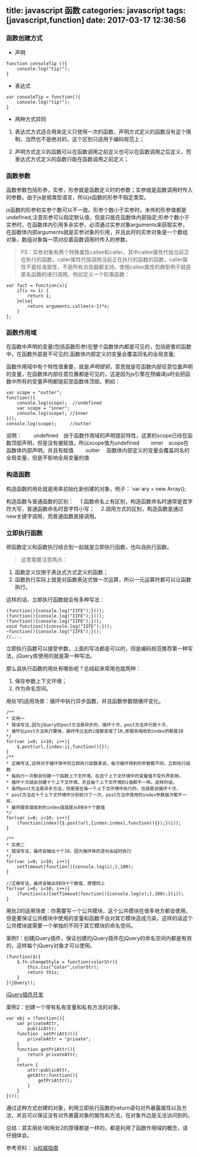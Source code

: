 title:  javascript 函数
categories: javascript
tags: [javascript,function]
date: 2017-03-17 12:36:56
---

### 函数创建方式

- 声明

```
function consoleTip (){
    console.log("tip!"); 
}
```
- 表达式

```
var consoleTip = function(){ 
    console.log("tip!"); 
}
```
- 两种方式异同

1. 表达式方式适合用来定义只使用一次的函数，声明方式定义的函数没有这个限制，当然也不是绝对的，这个区别只适用于编码规范上；

2. 声明方式定义的函数可以在函数调用之前定义也可以在函数调用之后定义，而表达式方式定义的函数只能在函数调用之前定义；



### 函数参数

函数参数包括形参，实参，形参就是函数定义时的参数；实参就是函数调用时传入的参数。由于js是弱类型语言，所以js函数的形参不指定类型。

js函数的形参和实参个数可以不一致。形参个数小于实参时，未传的形参值都是undefined,注意形参可以指定默认值，但是只能在函数体内部指定;形参个数小于实参时，在函数体内引用多余实参，必须通过实参对象arguments来获取实参，在函数体内部arguments就是实参对象的引用，并且此时的实参对象是一个数组对象，数组对象每一项对应着函数调用时传入的参数。

> PS：实参对象有两个特殊属性callee和caller，其中callee属性代指当前正在执行的函数，caller属性代指调用当前正在执行的函数的函数，caller属性不是标准属性，不是所有浏览器都支持。使用callee属性的典型例子就是匿名函数的递归调用。例如定义一个阶乘函数：
```
var fact = function(x){ 
    if(x <= 1) {
        return 1;
    }else{
        return arguments.callee(x-1)*x;
    }
};
```


### 函数作用域

在函数中声明的变量(包括函数形参)在整个函数体内都是可见的，包括嵌套的函数中，在函数外部是不可见的;函数体内部定义的变量会覆盖同名的全局变量;

函数作用域中有个特性很重要，就是*声明提前*，意思就是在函数内部任意位置声明的变量，在函数体内部任意位置都是可见的，这是因为js引擎在预编译js时会把函数中所有的变量声明都提前至函数体顶部。例如：
```
var scope = "outter";
function(){
    console.log(scope);  //undefined
    var scope = "inner";
    console.log(scope); //inner
}();
console.log(scope);     //outter
```
说明：
　　undefined　由于函数作用域的声明提前特性，这里的scope已经在函数顶部声明，但是没有被赋值，所以scope值为undefined
　　inner　scope在函数体内部声明，并且有赋值
　　outter 　函数体内部定义的变量会覆盖同名的全局变量，但是不影响全局变量的值

### 构造函数

构造函数的用处就是用来初始化新创建的对象，例子：`var ary = new Array();

构造函数与普通函数的区别：
　1.函数命名上有区别，构造函数命名时通常是首字符大写，普通函数命名时首字符小写；
　2.调用方式的区别，构造函数是通过new关键字调用，而普通函数直接调用。


### 立即执行函数

把函数定义和函数执行结合到一起就是立即执行函数，也叫自执行函数。

> 这里需要注意两点：
1. 函数定义仅限于表达式方式定义的函数；
2. 函数执行实际上就是对函数表达式做一次运算，所以一元运算符都可以让函数执行。

这样的话，立即执行函数就会有多种写法：
```
(function(){console.log("IIFE");}());
(function(){console.log("IIFE");})();
!function(){console.log("IIFE");}();
void function(){console.log("IIFE");}();
~function(){console.log("IIFE");}();
//....
```
立即执行函数可以接受参数，上面的写法都是可以的，但是编码规范推荐第一种写法，jQuery库使用的就是第一种写法。

那么自执行函数的用处有哪些呢？总结起来常用也就两种：
1. 保存参数上下文环境；
2. 作为命名空间。

用处1的适用场景：循环中执行异步函数，并且函数参数随循环变化。

```
/**
* 实例一
* 错误写法,因为jQuery的post方法是异步的，循环十次，post方法并行跑十次，
* 循环比post方法执行要快，最终传过去的i值都变成了10,即服务端收到index的都是10
*/
for(var i=0; i<10; i++){
    $.post(url,{index:i},function(){});
}
/**
* 正确写法,这样对于循环体中的立即执行函数来说，每次循环得到的参数都不同。立即执行函数
* 每执行一次都会创建一个函数上下文环境，在这个上下文环境中的变量值不受外界影响，
* 循环十次就会创建十个上下文环境，并且每个上下文环境的i值都不一样。这样的话，
* 虽然post方法是异步方法，但是是在每一个上下文环境中执行的，也就是说循环十次，
* post方法在十个上下文环境中分别执行了一次，post方法中使用的index参数每次都不一样，
* 最终服务端收到的index值就是从0到9十个数值
*/
for(var i=0; i<10; i++){
    (function(index){$.post(url,{index:index},function(){});}(i));
}

/**
* 实例二    
* 错误写法，最终会输出十个10，因为循环体的语句会延时执行
*/
for(var i=0; i<10; i++){
    setTimeout(function(){console.log(i);},100);
}

//正确写法，最终会输出0到9十个数值，原理同上
for(var i=0; i<10; i++){
    (function(x){setTimeout(function(){console.log(x);},100);}(i));
}
```

用处2的适用场景：你需要写一个公共模块，这个公共模块在很多地方都会使用，但是要保证公共模块中使用的变量和函数不会对其它模块造成污染，这样的话这个公共模块就需要一个单独的不同于其它模块的命名空间。

案例1：创建jQuery插件，保证创建的jQuery插件在jQuery的命名空间内都是有效的，这样每个jQuery对象才可以使用。

```
(function($){
    $.fn.changeStyle = function(colorStr){
        this.css("color",colorStr);        
        return this;
    }
}(jQuery));
```
[jQuery插件开发](http://www.jianshu.com/p/518d424d4994)

案例2：创建一个带有私有变量和私有方法的对象。
```
var obj = (function(){
    var privateAttr,
        publicAttr;        
    function _setPriAttr(){
        privateAttr = "private";
    }        
    function getPriAttr(){
        return privateAttr;
    }        
    return {
        attr:publicAttr,            
        getAttr:function(){
            getPriAttr();
        }
    }
}());
```
通过这种方式创建的对象，利用立即执行函数的return语句对外暴露属性以及方法，并且可以保证没有对外暴露对象的属性和方法，在对象外边是无法访问到的。

总结：其实用处1和用处2的原理都是一样的，都是利用了函数作用域的概念，请仔细体会。

参考资料： [js权威指南](https://item.jd.com/10974436.html)
